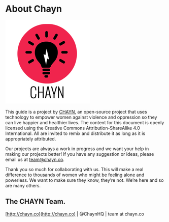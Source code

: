 # About Chayn

![](../.gitbook/assets/chayn_logo_small.png)

This guide is a project by [CHAYN](http://chayn.co), an open-source project that uses technology to empower women against violence and oppression so they can live happier and healthier lives. The content for this document is openly licensed using the Creative Commons Attribution-ShareAlike 4.0 International. All are invited to remix and distribute it as long as it is appropriately attributed.

Our projects are always a work in progress and we want your help in making our projects better! If you have any suggestion or ideas, please email us at team@chayn.co.

Thank you so much for collaborating with us. This will make a real difference to thousands of women who might be feeling alone and powerless. We want to make sure they know, they’re not. We’re here and so are many others.

## The CHAYN Team.

[http://chayn.co](http://chayn.co) \| @ChaynHQ \| team at chayn.co

